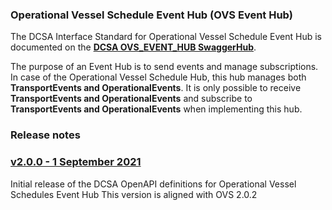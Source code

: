 ### Operational Vessel Schedule Event Hub (OVS Event Hub)

The DCSA Interface Standard for Operational Vessel Schedule Event Hub is documented on the [**DCSA OVS_EVENT_HUB SwaggerHub**](https://app.swaggerhub.com/apis/dcsaorg/OVS_EVENT_HUB).

The purpose of an Event Hub is to send events and manage subscriptions. In case of the Operational Vessel Schedule Hub, this hub manages both **TransportEvents and OperationalEvents**. It is only possible to receive **TransportEvents and OperationalEvents** and subscribe to **TransportEvents and OperationalEvents** when implementing this hub.

### Release notes

### [v2.0.0 - 1 September 2021](https://app.swaggerhub.com/apis-docs/dcsaorg/OVS_EVENT_HUB/2.0.0)
Initial release of the DCSA OpenAPI definitions for Operational Vessel Schedules Event Hub
This version is aligned with OVS 2.0.2
